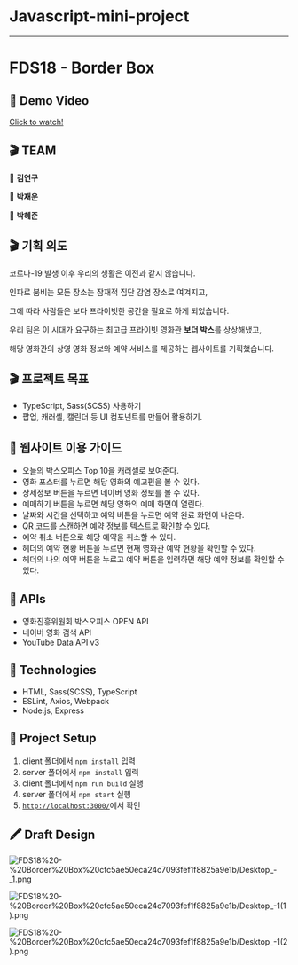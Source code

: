 # Javascript-mini-project
---
# FDS18 - Border Box

## 🎥 Demo Video


[Click to watch!](https://www.youtube.com/watch?v=cGKVqW4W96I&feature=youtu.be)

## 🎬 TEAM

🥷 **김연구**

🥷 **박재운**

🥷 **박혜준**

## 🎬 기획 의도

코로나-19 발생 이후 우리의 생활은 이전과 같지 않습니다.

인파로 붐비는 모든 장소는 잠재적 집단 감염 장소로 여겨지고,

그에 따라 사람들은 보다 프라이빗한 공간을 필요로 하게 되었습니다.

우리 팀은 이 시대가 요구하는 최고급 프라이빗 영화관 **보더 박스**를 상상해냈고,

해당 영화관의 상영 영화 정보와 예약 서비스를 제공하는 웹사이트를 기획했습니다.

## 🎬 프로젝트 목표

- TypeScript, Sass(SCSS) 사용하기
- 팝업, 캐러셀, 캘린더 등 UI 컴포넌트를 만들어 활용하기.

## 📼 웹사이트 이용 가이드

- 오늘의 박스오피스 Top 10을 캐러셀로 보여준다.
- 영화 포스터를 누르면 해당 영화의 예고편을 볼 수 있다.
- 상세정보 버튼을 누르면 네이버 영화 정보를 볼 수 있다.
- 예매하기 버튼을 누르면 해당 영화의 예매 화면이 열린다.
- 날짜와 시간을 선택하고 예약 버튼을 누르면 예약 완료 화면이 나온다.
- QR 코드를 스캔하면 예약 정보를 텍스트로 확인할 수 있다.
- 예약 취소 버튼으로 해당 예약을 취소할 수 있다.
- 헤더의 예약 현황 버튼을 누르면 현재 영화관 예약 현황을 확인할 수 있다.
- 헤더의 나의 예약 버튼을 누르고 예약 버튼을 입력하면 해당 예약 정보를 확인할 수 있다.

## 💽 APIs

- 영화진흥위원회 박스오피스 OPEN API
- 네이버 영화 검색 API
- YouTube Data API v3

## 💽 Technologies

- HTML, Sass(SCSS), TypeScript
- ESLint, Axios, Webpack
- Node.js, Express

## 💾 Project Setup

1. client 폴더에서 `npm install` 입력
2. server 폴더에서 `npm install` 입력
3. client 폴더에서 `npm run build` 실행
4. server 폴더에서 `npm start` 실행
5. [`http://localhost:3000/`](http://localhost:3000/)에서 확인

## 🖍 Draft Design

![FDS18%20-%20Border%20Box%20cfc5ae50eca24c7093fef1f8825a9e1b/Desktop_-_1.png](./assets/design1.png)

![FDS18%20-%20Border%20Box%20cfc5ae50eca24c7093fef1f8825a9e1b/Desktop_-_1_(1).png](./assets/design2.png)

![FDS18%20-%20Border%20Box%20cfc5ae50eca24c7093fef1f8825a9e1b/Desktop_-_1_(2).png](./assets/design3.png)
